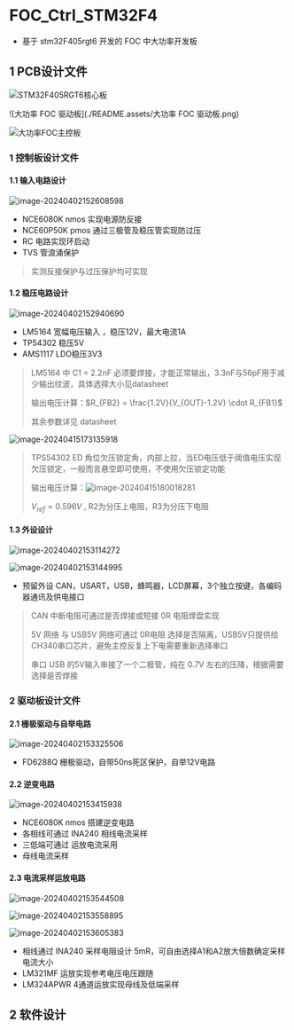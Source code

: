 # FOC_Ctrl_STM32F4

* 基于 stm32F405rgt6 开发的 FOC 中大功率开发板



## 1 PCB设计文件

![STM32F405RGT6核心板](./README.assets/STM32F405RGT6核心板.png)

![大功率 FOC 驱动板](./README.assets/大功率 FOC 驱动板.png)

![大功率FOC主控板](./README.assets/大功率FOC主控板.png)

### 1 控制板设计文件

#### 1.1 输入电路设计

![image-20240402152608598](./README.assets/image-20240402152608598.png)

* NCE6080K nmos 实现电源防反接
* NCE60P50K pmos 通过三极管及稳压管实现防过压
* RC 电路实现环启动
* TVS 管浪涌保护

> 实测反接保护与过压保护均可实现



#### 1.2 稳压电路设计

![image-20240402152940690](./README.assets/image-20240402152940690.png)

* LM5164 宽幅电压输入 ，稳压12V，最大电流1A
* TP54302 稳压5V
* AMS1117 LDO稳压3V3

> LM5164 中 C1 = 2.2nF  必须要焊接，才能正常输出，3.3nF与56pF用于减少输出纹波，具体选择大小见datasheet
>
> 输出电压计算：$R_{FB2} = \frac{1.2V}{V_{OUT}-1.2V} \cdot R_{FB1}$​
>
> 其余参数详见 datasheet

![image-20240415173135918](./README.assets/image-20240415173135918.png)

> TPS54302 ED 角位欠压锁定角，内部上拉，当ED电压低于阈值电压实现欠压锁定，一般而言悬空即可使用，不使用欠压锁定功能
>
> 输出电压计算：![image-20240415180018281](./README.assets/image-20240415180018281.png)
>
> $V_{ref} = 0.596V$ , R2为分压上电阻，R3为分压下电阻



#### 1.3 外设设计

![image-20240402153114272](./README.assets/image-20240402153114272.png)

![image-20240402153144995](./README.assets/image-20240402153144995.png)

* 预留外设 CAN，USART，USB，蜂鸣器，LCD屏幕，3个独立按键，各编码器通讯及供电接口

> CAN 中断电阻可通过是否焊接或短接 0R 电阻焊盘实现
>
> 5V 网络 与 USB5V 网络可通过 0R电阻 选择是否隔离，USB5V只提供给CH340串口芯片，避免主控反复上下电需要重新选择串口
>
> 串口 USB 的5V输入串接了一个二极管，纯在 0.7V 左右的压降，根据需要选择是否焊接



### 2 驱动板设计文件

#### 2.1 栅极驱动与自举电路

![image-20240402153325506](./README.assets/image-20240402153325506.png)

* FD6288Q 栅极驱动，自带50ns死区保护，自举12V电路



#### 2.2 逆变电路

![image-20240402153415938](./README.assets/image-20240402153415938.png)

* NCE6080K nmos 搭建逆变电路
* 各相线可通过 INA240 相线电流采样
* 三低端可通过 运放电流采用
* 母线电流采样



#### 2.3 电流采样运放电路

![image-20240402153544508](./README.assets/image-20240402153544508.png)

![image-20240402153558895](./README.assets/image-20240402153558895.png)

![image-20240402153605383](./README.assets/image-20240402153605383.png)

* 相线通过 INA240 采样电阻设计 5mR，可自由选择A1和A2放大倍数确定采样电流大小
* LM321MF 运放实现参考电压电压跟随
* LM324APWR 4通道运放实现母线及低端采样



## 2 软件设计



